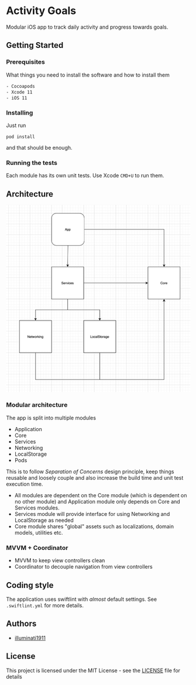# Activity Goals

Modular iOS app to track daily activity and progress towards goals.

## Getting Started

### Prerequisites

What things you need to install the software and how to install them

```
- Cocoapods
- Xcode 11
- iOS 11
```

### Installing

Just run

```
pod install
```
and that should be enough. 

### Running the tests

Each module has its own unit tests. Use Xcode `CMD+U` to run them.

## Architecture
  <img src="https://github.com/illuminati1911/activitygoals/blob/master/docs/architecture.png?raw=true" width="650">

### Modular architecture
The app is split into multiple modules
- Application
- Core
- Services
- Networking
- LocalStorage
- Pods

This is to follow _Separation of Concerns_ design principle, keep things reusable and loosely couple and also increase the build time and unit test execution time.

- All modules are dependent on the Core module (which is dependent on no other module) and Application module only depends on Core and Services modules.
- Services module will provide interface for using Networking and LocalStorage as needed
- Core module shares "global" assets such as localizations, domain models, utilities etc.
### MVVM + Coordinator
- MVVM to keep view controllers clean
- Coordinator to decouple navigation from view controllers

## Coding style

The application uses swiftlint with _almost_ default settings.
See `.swiftlint.yml` for more details.

## Authors

* [illuminati1911](https://github.com/illuminati1911)

## License

This project is licensed under the MIT License - see the [LICENSE](LICENSE) file for details

